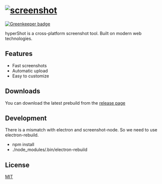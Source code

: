# [![screenshot](https://i.imgur.com/taNpubo.png)](https://github.com/Kuzat/hyperShot) 
[![Greenkeeper badge](https://badges.greenkeeper.io/Kuzat/hyperShot.svg?token=4444eb545f63e769132534fa91bead3d1136e82f9665a7118368439381e3f4fa&ts=1493650907241)](https://greenkeeper.io/)

hyperShot is a cross-platform screenshot tool. Built on modern web technologies.  

## Features
*  Fast screenshots
*  Automatic upload
*  Easy to customize 

## Downloads
You can download the latest prebuild from the [release page](https://github.com/Kuzat/hyperShot/releases)

## Development

There is a mismatch with electron and screenshot-node. So we need to use electron-rebuild.
* npm install
* ./node_modules/.bin/electron-rebuild

## License
[MIT](https://github.com/Kuzat/hyperShot/blob/master/LICENSE)
